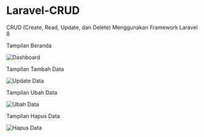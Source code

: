 # Laravel-CRUD
CRUD (Create, Read, Update, dan Delete) Menggunakan Framework Laravel 8

Tampilan Beranda

![Dashboard](https://user-images.githubusercontent.com/40866806/142416270-ad4fac11-79cd-4aeb-ac90-4db00ad2a6b3.PNG)


Tampilan Tambah Data


![Update Data](https://user-images.githubusercontent.com/40866806/142416352-350f292e-02cd-4d69-b8d8-c68b52a764af.PNG)

Tampilan Ubah Data


![Ubah Data](https://user-images.githubusercontent.com/40866806/142416430-26fc8442-4455-4a29-a5a7-f03d6e049783.PNG)

Tampilan Hapus Data


![Hapus Data](https://user-images.githubusercontent.com/40866806/142416461-b8d042d2-6659-4568-88e7-b48442fac11b.PNG)

